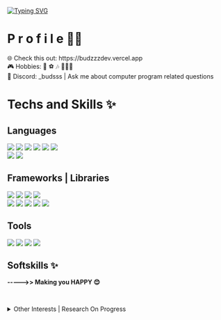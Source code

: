 [![Typing SVG](https://readme-typing-svg.demolab.com/?lines=👋+Hi+There,+I'm+Aldi!;✨A+❤️+Software+Dev+❤️+from+🇮🇩)](https://git.io/typing-svg)
# P r o f i l e  👦🏻

 <p>🌐 Check this out: https://budzzzdev.vercel.app<br/>
 🎮 Hobbies: 🎤 ⚽️ 🎶 🧑🏻‍💻<br/>
 💬 Discord: _budsss | Ask me about computer program related questions
 <br/>
 </p>


# Techs and Skills ✨ 

## Languages

<p>
 <img src="https://img.shields.io/badge/HTML-E34F26?style=for-the-badge&logo=html5&logoColor=white" />
 <img src="https://img.shields.io/badge/CSS3-1572B6?style=for-the-badge&logo=css3&logoColor=white" />
 <img src="https://shields.io/badge/Typescript-3178C6?logo=Typescript&logoColor=FFF&style=for-the-badge" />
 <img src="https://shields.io/badge/JavaScript-F7DF1E?logo=JavaScript&logoColor=000&style=for-the-badge" />
 <img src="https://img.shields.io/badge/GOLANG-00ADD8?style=for-the-badge&logo=go&logoColor=white" />  
 <img src="https://img.shields.io/badge/Python-3776AB?style=for-the-badge&logo=python&logoColor=white" />
<br/>
 <img src="https://img.shields.io/badge/SQL-4169E1?style=for-the-badge&logo=postgresql&logoColor=white" />
 <img src="https://img.shields.io/badge/NOSQL-47A248?style=for-the-badge&logo=mongodb&logoColor=white" />
</p>

## Frameworks | Libraries

<p> 
 <img src="https://img.shields.io/badge/NODE_JS-339933?style=for-the-badge&logo=nodedotjs&logoColor=white" />
 <img src="https://img.shields.io/badge/DENO-70FFAF?style=for-the-badge&logo=deno&logoColor=black" /> 
 <img src="https://img.shields.io/badge/GO_GIN_|_FIBER-000000?style=for-the-badge&logo=gin&logoColor=008ECF" />
 <img src="https://img.shields.io/badge/EXPRESS_JS-000000?style=for-the-badge&logo=express&logoColor=white" />
<br/>
 <img src="https://img.shields.io/badge/next.js-000000?style=for-the-badge&logo=nextdotjs&logoColor=white" />
 <img src="https://img.shields.io/badge/React-20232A?style=for-the-badge&logo=react&logoColor=61DAFB" />
  <img src="https://img.shields.io/badge/React_Native-20232A?style=for-the-badge&logo=react&logoColor=61DAFB" />
  <img src="https://img.shields.io/badge/Tailwind_CSS-38B2AC?style=for-the-badge&logo=tailwind-css&logoColor=white" />
  <img src="https://img.shields.io/badge/Shadcn-000000?style=for-the-badge&logo=shadcnui&logoColor=white" />
</p>

## Tools
<p>
 <img src="https://img.shields.io/badge/Git-F05032?style=for-the-badge&logo=git&logoColor=white" />
 <img src="https://img.shields.io/badge/Docker-2496ED?style=for-the-badge&logo=docker&logoColor=white" />
 <img src="https://img.shields.io/badge/Vercel-000000?style=for-the-badge&logo=vercel&logoColor=white" /> 
 <img src="https://img.shields.io/badge/AWS-00C7B7?style=for-the-badge&logo=amazonwebservices&logoColor=white" />
</p>

## Softskills ✨ 
<p><b>----->> Making you HAPPY 😊</b><p>
<br/>

<details>
<summary>Other Interests | Research On Progress</summary>
 <br/>
<p>
 <img src="https://img.shields.io/badge/solidity-363636?style=for-the-badge&logo=solidity&logoColor=white" /> 
 <img src="https://img.shields.io/badge/Rust-FFFFFF?style=for-the-badge&logo=rust&logoColor=black" />
 <img src="https://img.shields.io/badge/LYNX-000000?style=for-the-badge" />
</p>
</details>

<br/>

<!--
 <img hidden="true" src="https://img.shields.io/badge/Flutter-02569B?style=flat-square&logo=flutter&logoColor=white" />
 <img hidden="true" src="https://img.shields.io/badge/Supabase-3FCF8E?style=flat-square&logo=supabase&logoColor=white" />
  <img hidden="true" src="https://img.shields.io/badge/Prisma-2D3748?style=flat-square&logo=prisma&logoColor=white" />
   <img hidden="true" src="https://img.shields.io/badge/Dart-0175C2?style=flat-square&logo=dart&logoColor=white" />
   
 <img src="https://img.shields.io/badge/clerk-6C47FF?style=for-the-badge&logo=clerk&logoColor=white" />
 <img src="https://img.shields.io/badge/Google_cloud-4285F4?style=flat-square&logo=googlecloud&logoColor=white" />
 <img src="https://img.shields.io/badge/Netlify-FFFFFF?style=flat-square&logo=netlify&logoColor=black" />
  <img src="https://img.shields.io/badge/webpack-8DD6F9?style=flat-square&logo=webpack&logoColor=black" />
   <img src="https://img.shields.io/badge/vite-646CFF?style=flat-square&logo=vite&logoColor=white" />

<br/>
 <img src="https://img.shields.io/badge/drizzle-C5F74F?style=for-the-badge&logo=drizzle&logoColor=black" />
 <img src="https://img.shields.io/badge/Sequelize-52B0E7?style=flat-square&logo=sequelize&logoColor=white" /> 







